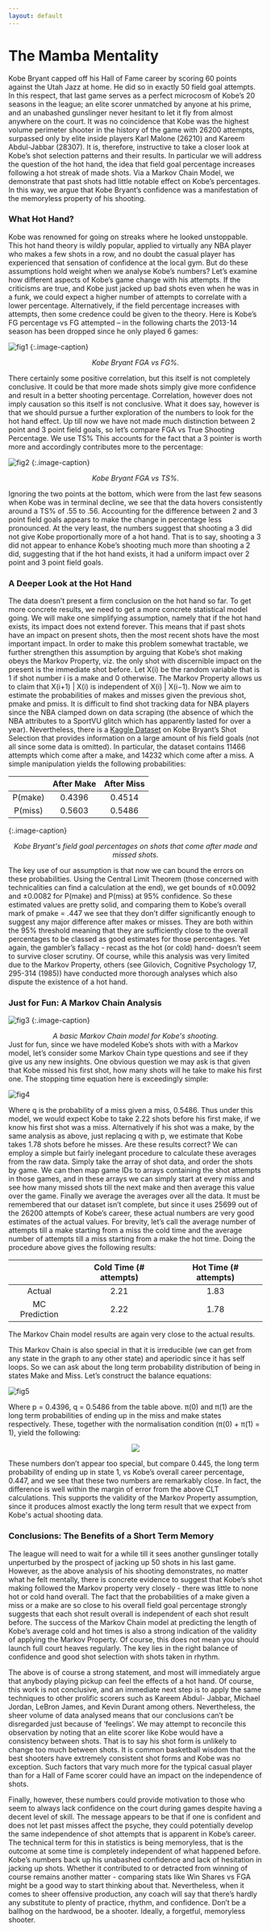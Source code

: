 ```yaml
---
layout: default
---
```

<!---
Text can be **bold**, _italic_, or ~~strikethrough~~.

[Link to another page](./another-page.html)

There should be whitespace between paragraphs.

There should be whitespace between paragraphs. We recommend including a README, or a file with information about your project.
--->
# The Mamba Mentality

Kobe Bryant capped off his Hall of Fame career by scoring 60 points against the Utah Jazz at home. He did so in
exactly 50 field goal attempts. In this respect, that last game serves as a perfect microcosm of Kobe’s 20 seasons
in the league; an elite scorer unmatched by anyone at his prime, and an unabashed gunslinger never hesitant to
let it fly from almost anywhere on the court. It was no coincidence that Kobe was the highest volume perimeter
shooter in the history of the game with 26200 attempts, surpassed only by elite inside players Karl Malone (26210)
and Kareem Abdul-Jabbar (28307). It is, therefore, instructive to take a closer look at Kobe’s shot selection
patterns and their results. In particular we will address the question of the hot hand, the idea that field goal
percentage increases following a hot streak of made shots. Via a Markov Chain Model, we demonstrate that past
shots had little notable effect on Kobe’s percentages. In this way, we argue that Kobe Bryant’s confidence was a
manifestation of the memoryless property of his shooting.

### What Hot Hand?
Kobe was renowned for going on streaks where he looked unstoppable. This hot hand theory is wildly popular,
applied to virtually any NBA player who makes a few shots in a row, and no doubt the casual player has experienced
that sensation of confidence at the local gym. But do these assumptions hold weight when we analyse Kobe’s
numbers?
Let’s examine how different aspects of Kobe’s game change with his attempts. If the criticisms are true,
and Kobe just jacked up bad shots even when he was in a funk, we could expect a higher number of attempts
to correlate with a lower percentage. Alternatively, if the field percentage increases with attempts, then some
credence could be given to the theory. Here is Kobe’s FG percentage vs FG attempted – in the following charts
the 2013-14 season has been dropped since he only played 6 games:

![fig1](./kobe/fig1.png)
{:.image-caption}
*<center>Kobe Bryant FGA vs FG%.</center>*

There certainly some positive correlation, but this itself is not completely conclusive. It could be that more made
shots simply give more confidence and result in a better shooting percentage. Correlation, however does not imply
causation so this itself is not conclusive. What it does say, however is that we should pursue a further exploration
of the numbers to look for the hot hand effect.
Up till now we have not made much distinction between 2 point and 3 point field goals, so let’s compare FGA vs
True Shooting Percentage. We use TS% This accounts for the fact that a 3 pointer is worth more and accordingly
contributes more to the percentage:

![fig2](./kobe/fig2.png)
{:.image-caption}
*<center>Kobe Bryant FGA vs TS%.</center>*

Ignoring the two points at the bottom, which were from the
last few seasons when Kobe was in terminal decline, we see that the data hovers consistently around a TS% of .55
to .56. Accounting for the difference between 2 and 3 point field goals appears to make the change in percentage
less pronounced. At the very least, the numbers suggest that shooting a 3 did not give Kobe proportionally more
of a hot hand. That is to say, shooting a 3 did not appear to enhance Kobe’s shooting much more than shooting
a 2 did, suggesting that if the hot hand exists, it had a uniform impact over 2 point and 3 point field goals.

### A Deeper Look at the Hot Hand
The data doesn’t present a firm conclusion on the hot hand so far. To get more concrete results, we need to get
a more concrete statistical model going. We will make one simplifying assumption, namely that if the hot hand
exists, its impact does not extend forever. This means that if past shots have an impact on present shots, then
the most recent shots have the most important impact. In order to make this problem somewhat tractable, we
further strengthen this assumption by arguing that Kobe’s shot making obeys the Markov Property, viz. the only
shot with discernible impact on the present is the immediate shot before.
Let X(i) be the random variable that is 1 if shot number i is a make and 0 otherwise. The Markov Property allows
us to claim that X(i+1) | X(i)
is independent of X(i) | X(i−1). Now we aim to estimate the probabilities of makes and misses
given the previous shot, pmake and pmiss.
It is difficult to find shot tracking data for NBA players since the NBA clamped down on data scraping (the
absence of which the NBA attributes to a SportVU glitch which has apparently lasted for over a year). Nevertheless,
there is a [Kaggle Dataset](https://www.kaggle.com/c/kobe-bryant-shot-selection) on Kobe Bryant’s Shot Selection that provides information on a large amount of his field
goals (not all since some data is omitted). In particular, the dataset contains 11466 attempts which come after a
make, and 14232 which come after a miss. A simple manipulation yields the following probabilities:

|  | After Make | After Miss | 
|:-------:|:----------:|:----------:|
| P(make) | 0.4396 | 0.4514 | 
| P(miss) | 0.5603 | 0.5486 |  
{:.image-caption}
*<center>Kobe Bryant's field goal percentages on shots that come after made and missed shots.</center>*

The key use of our assumption is that now we can bound the errors on these probabilities. Using the Central
Limit Theorem (those concerned with technicalities can find a calculation at the end), we get bounds of ±0.0092
and ±0.0082 for P(make) and P(miss) at 95% confidence. So these
estimated values are pretty solid, and comparing them to Kobe’s overall mark of pmake = .447 we see that they
don’t differ significantly enough to suggest any major difference after makes or misses. They are both within the
95% threshold meaning that they are sufficiently close to the overall percentages to be classed as good estimates
for those percentages. Yet again, the gambler’s fallacy - recast as the hot (or cold) hand- doesn’t seem to survive
closer scrutiny. Of course, while this analysis was very limited due to the Markov Property, others (see Gilovich, Cognitive Psychology 17, 295-314 (1985)) have conducted
more thorough analyses which also dispute the existence of a hot hand.

### Just for Fun: A Markov Chain Analysis

![fig3](./kobe/fig3.png)
{:.image-caption}
*<center>A basic Markov Chain model for Kobe's shooting.</center>*
Just for fun, since we have modeled Kobe’s shots with with a Markov model, let’s consider some Markov Chain
type questions and see if they give us any new insights. One obvious question we may ask is that given that
Kobe missed his first shot, how many shots will he take to make his first one. The stopping time equation here is
exceedingly simple:

![fig4](./kobe/eqn.png)

Where q is the probability of a miss given a miss, 0.5486. Thus under this model, we would expect Kobe to take
2.22 shots before his first make, if we know his first shot was a miss. Alternatively if his shot was a make, by the
same analysis as above, just replacing q with p, we estimate that Kobe takes 1.78 shots before he misses.
Are these results correct? We can employ a simple but fairly inelegant procedure to calculate these averages
from the raw data. Simply take the array of shot data, and order the shots by game. We can then map game IDs
to arrays containing the shot attempts in those games, and in these arrays we can simply start at every miss and
see how many missed shots till the next make and then average this value over the game. Finally we average the
averages over all the data. It must be remembered that our dataset isn’t complete, but since it uses 25699 out
of the 26200 attempts of Kobe’s career, these actual numbers are very good estimates of the actual values. For
brevity, let’s call the average number of attempts till a make starting from a miss the cold time and the average
number of attempts till a miss starting from a make the hot time. Doing the procedure above gives the following
results:

 |  | Cold Time (# attempts) | Hot Time (# attempts) |
 |:-------:|:----------:|:----------:|
 | Actual | 2.21 | 1.83 |
 | MC Prediction | 2.22 | 1.78 |

The Markov Chain model results are again very close to the actual results.

This Markov Chain is also special in that it is irreducible (we can get from any state in the graph to any other
state) and aperiodic since it has self loops. So we can ask about the long term probability distribution of being in
states Make and Miss. Let’s construct the balance equations:

![fig5](./kobe/fig5.png)

Where p = 0.4396, q = 0.5486 from the table above. π(0) and π(1) are the long term probabilities of ending up in
the miss and make states respectively. These, together with the normalisation condition (π(0) + π(1) = 1), yield the
following:

<p align="center">
<img src="./kobe/fig6.png">
</p>

These numbers don’t appear too special, but compare 0.445, the long term probability of ending up in state 1,
vs Kobe’s overall career percentage, 0.447, and we see that these two numbers are remarkably close. In fact, the
difference is well within the margin of error from the above CLT calculations. This supports the validity of the Markov Property
assumption, since it produces almost exactly the long term result that we expect from Kobe's actual shooting data.

### Conclusions: The Benefits of a Short Term Memory

The league will need to wait for a while till it sees another gunslinger totally unperturbed by the prospect
of jacking up 50 shots in his last game. However, as the above analysis of his shooting demonstrates, no matter
what he felt mentally, there is concrete evidence to suggest that Kobe’s shot making followed the Markov property
very closely - there was little to none hot or cold hand overall. The fact that the probabilities of a make given a
miss or a make are so close to his overall field goal percentage strongly suggests that each shot result overall is
independent of each shot result before. The success of the Markov Chain model at predicting the length of Kobe’s
average cold and hot times is also a strong indication of the validity of applying the Markov Property. Of course,
this does not mean you should launch full court heaves regularly. The key lies in the right balance of confidence
and good shot selection with shots taken in rhythm.

The above is of course a strong statement, and most will immediately argue that anybody playing pickup can
feel the effects of a hot hand. Of course, this work is not conclusive, and an immediate next step is to apply
the same techniques to other prolific scorers such as Kareem Abdul- Jabbar, Michael Jordan, LeBron James, and
Kevin Durant among others. Nevertheless, the sheer volume of data analysed means that our conclusions can’t be
disregarded just because of ‘feelings’. We may attempt to reconcile this observation by noting that an elite scorer
like Kobe would have a consistency between shots. That is to say his shot form is unlikely to change too much
between shots. It is common basketball wisdom that the best shooters have extremely consistent shot forms and
Kobe was no exception. Such factors that vary much more for the typical casual player than for a Hall of Fame
scorer could have an impact on the independence of shots.

Finally, however, these numbers could provide motivation to those who seem to always lack confidence on the
court during games despite having a decent level of skill. The message appears to be that if one is confident
and does not let past misses affect the psyche, they could potentially develop the same independence of shot
attempts that is apparent in Kobe’s career. The technical term for this in statistics is being memoryless, that
is the outcome at some time is completely independent of what happened before. Kobe’s numbers back up his
unabashed confidence and lack of hesitation in jacking up shots. Whether it contributed to or detracted from
winning of course remains another matter - comparing stats like Win Shares vs FGA might be a good way to start
thinking about that. Nevertheless, when it comes to sheer offensive production, any coach will say that there’s
hardly any substitute to plenty of practice, rhythm, and confidence. Don’t be a ballhog on the hardwood, be a
shooter. Ideally, a forgetful, memoryless shooter.


